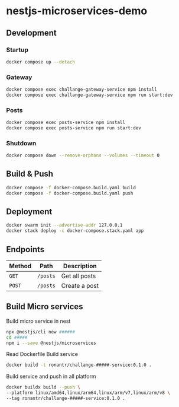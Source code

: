 # nestjs-microservices-demo

## Development

### Startup

```bash
docker compose up --detach
```

### Gateway

```bash
docker compose exec challange-gateway-service npm install
docker compose exec challange-gateway-service npm run start:dev
```

### Posts

```bash
docker compose exec posts-service npm install
docker compose exec posts-service npm run start:dev
```

### Shutdown

```bash
docker compose down --remove-orphans --volumes --timeout 0
```

## Build & Push

```bash
docker compose -f docker-compose.build.yaml build
docker compose -f docker-compose.build.yaml push
```

## Deployment

```bash
docker swarm init --advertise-addr 127.0.0.1
docker stack deploy -c docker-compose.stack.yaml app
```

## Endpoints

Method | Path | Description
---|---|---
`GET` | `/posts` | Get all posts
`POST` | `/posts` | Create a post

## Build Micro services

Build micro service in nest 

```bash
npx @nestjs/cli new ######
cd #####
npm i --save @nestjs/microservices
```
Read Dockerfile
Build service

```bash
docker build -t ronantr/challange-#####-service:0.1.0 . 
```

Build service and push in all platform 

```bash
docker buildx build --push \                             
--platform linux/amd64,linux/arm64,linux/arm/v7,linux/arm/v8 \
--tag ronantr/challange-#####-service:0.1.0 .
```
